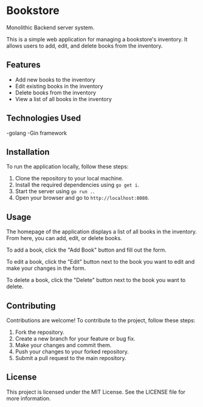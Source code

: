 # Bookstore
Monolithic Backend server system.

This is a simple web application for managing a bookstore's inventory. It allows users to add, edit, and delete books from the inventory.

## Features

- Add new books to the inventory
- Edit existing books in the inventory
- Delete books from the inventory
- View a list of all books in the inventory

## Technologies Used

-golang
-Gin framework

## Installation

To run the application locally, follow these steps:

1. Clone the repository to your local machine.
2. Install the required dependencies using `go get i`.
3. Start the server using `go run .`.
4. Open your browser and go to `http://localhost:8080`.

## Usage

The homepage of the application displays a list of all books in the inventory. From here, you can add, edit, or delete books.

To add a book, click the "Add Book" button and fill out the form.

To edit a book, click the "Edit" button next to the book you want to edit and make your changes in the form.

To delete a book, click the "Delete" button next to the book you want to delete.

## Contributing

Contributions are welcome! To contribute to the project, follow these steps:

1. Fork the repository.
2. Create a new branch for your feature or bug fix.
3. Make your changes and commit them.
4. Push your changes to your forked repository.
5. Submit a pull request to the main repository.

## License

This project is licensed under the MIT License. See the LICENSE file for more information.

